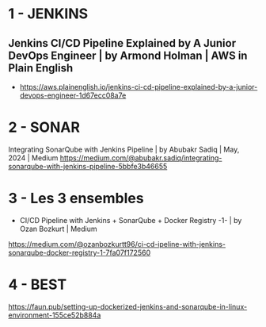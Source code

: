 
# 1 - JENKINS
## Jenkins CI/CD Pipeline Explained by A Junior DevOps Engineer | by Armond Holman | AWS in Plain English 
- https://aws.plainenglish.io/jenkins-ci-cd-pipeline-explained-by-a-junior-devops-engineer-1d67ecc08a7e 

# 2 - SONAR
Integrating SonarQube with Jenkins Pipeline | by Abubakr Sadiq | May, 2024 | Medium 
https://medium.com/@abubakr.sadiq/integrating-sonarqube-with-jenkins-pipeline-5bbfe3b46655 


# 3 - Les 3 ensembles
- CI/CD Pipeline with Jenkins + SonarQube + Docker Registry -1- | by Ozan Bozkurt | Medium 

https://medium.com/@ozanbozkurtt96/ci-cd-ipeline-with-jenkins-sonarqube-docker-registry-1-7fa07f172560 

# 4 - BEST
https://faun.pub/setting-up-dockerized-jenkins-and-sonarqube-in-linux-environment-155ce52b884a 

